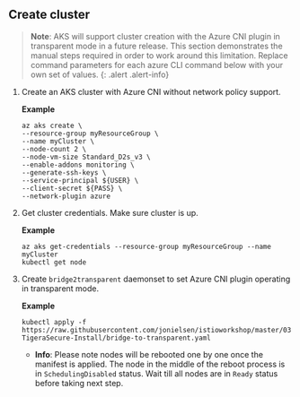 
## Create cluster

> **Note**: AKS will support cluster creation with the Azure CNI plugin in transparent mode in a future release. This section demonstrates the manual steps required in order to work around this limitation. 
Replace command parameters for each azure CLI command below with your own set of values.
{: .alert .alert-info}

1. Create an AKS cluster with Azure CNI without network policy support.

   **Example**
   ```
   az aks create \
   --resource-group myResourceGroup \
   --name myCluster \
   --node-count 2 \
   --node-vm-size Standard_D2s_v3 \
   --enable-addons monitoring \
   --generate-ssh-keys \
   --service-principal ${USER} \
   --client-secret ${PASS} \
   --network-plugin azure
   ```
   
1. Get cluster credentials. Make sure cluster is up.

   **Example**
   ```
   az aks get-credentials --resource-group myResourceGroup --name myCluster
   kubectl get node
   ```   

1. Create `bridge2transparent` daemonset to set Azure CNI plugin operating in transparent mode. 


   **Example**
   ```
   kubectl apply -f https://raw.githubusercontent.com/jonielsen/istioworkshop/master/03-TigeraSecure-Install/bridge-to-transparent.yaml
   ```  

   - **Info**: Please note nodes will be rebooted one by one once the manifest is applied. The node 
   in the middle of the reboot process is in `SchedulingDisabled` status. Wait till all nodes are in `Ready`
   status before taking next step.
     
